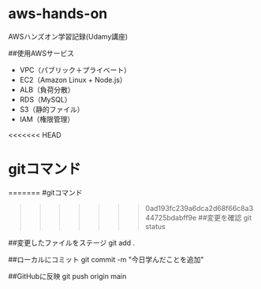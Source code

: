 # aws-hands-on
AWSハンズオン学習記録(Udamy講座)


##使用AWSサービス
- VPC（パブリック＋プライベート）
- EC2（Amazon Linux + Node.js）
- ALB（負荷分散）
- RDS（MySQL）
- S3（静的ファイル）
- IAM（権限管理）


<<<<<<< HEAD
# gitコマンド
=======
#gitコマンド
>>>>>>> 0ad193fc239a6dca2d68f66c8a344725bdabff9e
##変更を確認
git status

##変更したファイルをステージ
git add .

##ローカルにコミット
git commit -m "今日学んだことを追加"

##GitHubに反映
git push origin main